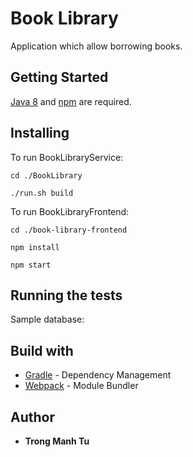 # Book Library
Application which allow borrowing books.

## Getting Started
[Java 8](http://www.oracle.com/technetwork/java/javase/downloads/jdk8-downloads-2133151.html) and [npm](https://www.npmjs.com/get-npm) are required.

## Installing
To run BookLibraryService:
```
cd ./BookLibrary
```
```
./run.sh build
```
To run BookLibraryFrontend:
```
cd ./book-library-frontend
```
```
npm install
```
```
npm start
```
## Running the tests
Sample database:

## Build with
* [Gradle](https://gradle.org/) - Dependency Management
* [Webpack](https://webpack.js.org/) - Module Bundler

## Author
* **Trong Manh Tu**
